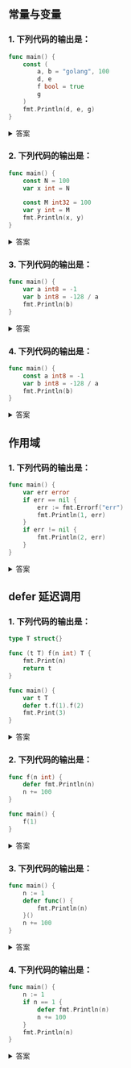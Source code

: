 ## 常量与变量

### 1. 下列代码的输出是：

```go
func main() {
	const (
		a, b = "golang", 100
		d, e
		f bool = true
		g
	)
	fmt.Println(d, e, g)
}

```

<details>
<summary>答案</summary>
<div>

golang 100 true

在同一个 const group 中，如果常量定义与前一行的定义一致，则可以省略类型和值。编译时，会按照前一行的定义自动补全。即等价于

```go
func main() {
	const (
		a, b = "golang", 100
		d, e = "golang", 100
		f bool = true
		g bool = true
	)
	fmt.Println(d, e, g)
}
```

</div>
</details>

### 2. 下列代码的输出是：

```go
func main() {
	const N = 100
	var x int = N

	const M int32 = 100
	var y int = M
	fmt.Println(x, y)
}
```

<details>
<summary>答案</summary>
<div>

编译失败：cannot use M (type int32) as type int in assignment

Go 语言中，常量分为无类型常量和有类型常量两种，`const N = 100`，属于无类型常量，赋值给其他变量时，如果字面量能够转换为对应类型的变量，则赋值成功，例如，`var x int = N`。但是对于有类型的常量 `const M int32 = 100`，赋值给其他变量时，需要类型匹配才能成功，所以显示地类型转换：

```go
var y int = int(M)
```

</div>
</details>


### 3. 下列代码的输出是：

```go
func main() {
	var a int8 = -1
	var b int8 = -128 / a
	fmt.Println(b)
}
```

<details>
<summary>答案</summary>
<div>

-128

int8 能表示的数字的范围是 [-2^7, 2^7-1]，即 [-128, 127]。-128 是无类型常量，转换为 int8，再除以变量 -1，结果为 128，常量除以变量，结果是一个变量。变量转换时允许溢出，符号位变为1，转为补码后恰好等于 -128。

对于有符号整型，最高位是是符号位，计算机用补码表示负数。补码 = 原码取反加一。

例如：

```bash
-1 :  11111111
00000001(原码)    11111110(取反)    11111111(加一)
-128：    
10000000(原码)    01111111(取反)    10000000(加一)

-1 + 1 = 0
11111111 + 00000001 = 00000000(最高位溢出省略)
-128 + 127 = -1
10000000 + 01111111 = 11111111
```

</div>
</details>

### 4. 下列代码的输出是：

```go
func main() {
	const a int8 = -1
	var b int8 = -128 / a
	fmt.Println(b)
}
```

<details>
<summary>答案</summary>
<div>

编译失败：constant 128 overflows int8

-128 和 a 都是常量，在编译时求值，-128 / a = 128，两个常量相除，结果也是一个常量，常量类型转换时不允许溢出，因而编译失败。

</div>
</details>

## 作用域

### 1. 下列代码的输出是：

```go
func main() {
	var err error
	if err == nil {
		err := fmt.Errorf("err")
		fmt.Println(1, err)
	}
	if err != nil {
		fmt.Println(2, err)
	}
}
```

<details>
<summary>答案</summary>
<div>

1 err

`:=` 表示声明并赋值，`=` 表示仅赋值。

变量的作用域是大括号，因此在第一个 if 语句 `if err == nil` 内部重新声明且赋值了与外部变量同名的局部变量 err。对该局部变量的赋值不会影响到外部的 err。因此第二个 if 语句 `if err != nil` 不成立。所以只打印了 `1 err`。

</div>
</details>

## defer 延迟调用

### 1. 下列代码的输出是：

```go
type T struct{}

func (t T) f(n int) T {
	fmt.Print(n)
	return t
}

func main() {
	var t T
	defer t.f(1).f(2)
	fmt.Print(3)
}
```


<details>
<summary>答案</summary>
<div>

132

defer 延迟调用时，需要保存函数指针和参数，因此链式调用的情况下，除了最后一个函数/方法外的函数/方法都会在调用时直接执行。也就是说 `t.f(1)` 直接执行，然后执行 `fmt.Print(3)`，最后函数返回时再执行 `.f(2)`，因此输出是 132。

</div>
</details>

### 2. 下列代码的输出是：

```go
func f(n int) {
	defer fmt.Println(n)
	n += 100
}

func main() {
	f(1)
}
```

<details>
<summary>答案</summary>
<div>

1

打印 1 而不是 101。defer 语句执行时，会将需要延迟调用的函数和参数保存起来，也就是说，执行到 defer 时，参数 n(此时等于1) 已经被保存了。因此后面对 n 的改动并不会影响延迟函数调用的结果。

</div>
</details>

### 3. 下列代码的输出是：

```go
func main() {
	n := 1
	defer func() {
		fmt.Println(n)
	}()
	n += 100
}
```

<details>
<summary>答案</summary>
<div>

101

匿名函数没有通过传参的方式将 n 传入，因此匿名函数内的 n 和函数外部的 n 是同一个，延迟执行时，已经被改变为 101。

</div>
</details>

### 4. 下列代码的输出是：

```go
func main() {
	n := 1
	if n == 1 {
		defer fmt.Println(n)
		n += 100
	}
	fmt.Println(n)
}
```

<details>
<summary>答案</summary>
<div>

```
101
1
```

先打印 101，再打印 1。defer 的作用域是函数，而不是代码块，因此 if 语句退出时，defer 不会执行，而是等 101 打印后，整个函数返回时，才会执行。

</div>
</details>


